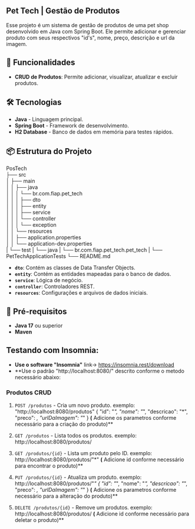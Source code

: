 ## Pet Tech | Gestão de Produtos 

Esse projeto é um sistema de gestão de produtos de uma pet shop desenvolvido em Java com Spring Boot. Ele permite adicionar e gerenciar produto com seus respectivos "id's", nome, preço, descrição e url da imagem.

## 🚀 Funcionalidades

- **CRUD de Produtos**: Permite adicionar, visualizar, atualizar e excluir produtos.


## 🛠️ Tecnologias

- **Java** - Linguagem principal.
- **Spring Boot** - Framework de desenvolvimento.
- **H2 Database** - Banco de dados em memória para testes rápidos.


## 📦 Estrutura do Projeto
PosTech  
├── src  
│   ├── main  
│   │   ├── java  
│   │   │   └── br.com.fiap.pet_tech  
│   │   │       ├── dto  
│   │   │       ├── entity  
│   │   │       ├── service  
│   │   │       └── controller  
│   │   │           └── exception  
│   │   └── resources  
│   │       ├── application.properties  
│   │       └── application-dev.properties  
|   └── test
|	└── java 
|	    └── br.com.fiap.pet_tech.pet_tech
|     		└── PetTechApplicationTests
└── README.md  

- **`dto`**: Contém as classes de Data Transfer Objects.
- **`entity`**: Contém as entidades mapeadas para o banco de dados.
- **`service`**: Lógica de negócio.
- **`controller`**: Controladores REST.
- **`resources`**: Configurações e arquivos de dados iniciais.

## 📝 Pré-requisitos

- **Java 17** ou superior
- **Maven**

## Testando com Insomnia:
- **Use o software "Insomnia"** link-> https://insomnia.rest/download
- **Use o padrão "http://localhost:8080/"  descrito conforme o metodo necessário abaixo:


### Produtos CRUD


1. `POST /produtos` - Cria um novo produto. 
exemplo: "http://localhost:8080/produtos"
{
	"id": "*",
	"nome": "*",
	"descricao": "*",
	"preco": *,
	"urlDaImagem": "*"
}
**(** Adicione os parametros conforme necessário para a criação do produto)**

  
2. `GET /produtos` - Lista todos os produtos.
exemplo: http://localhost:8080/produtos/
   
3. `GET /produtos/{id}` - Lista um produto pelo ID.
exemplo: http://localhost:8080/produtos/"*"
**(** Adicione id conforme necessário para encontrar o produto)**

4. `PUT /produtos/{id}` - Atualiza um produto.
exemplo: http://localhost:8080/produtos/"*"
{
	"id": "*",
	"nome": "*",
	"descricao": "*",
	"preco": *,
	"urlDaImagem": "*"
}
**(** Adicione os parametros conforme necessário para a alteração do produto)**
  
5. `DELETE /produtos/{id}` - Remove um produtos.
exemplo: http://localhost:8080/produtos/
**(** Adicione id conforme necessário para deletar o produto)**


